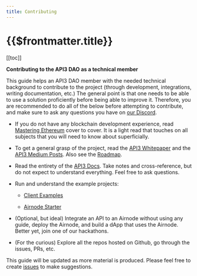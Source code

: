 ```yaml
---
title: Contributing
---
```


# {{$frontmatter.title}}

[[toc]]

**Contributing to the API3 DAO as a technical member**

This guide helps an API3 DAO member with the needed technical background to contribute to the project (through development, integrations, writing documentation, etc.) The general point is that one needs to be able to use a solution proficiently before being able to improve it. Therefore, you are recommended to do all of the below before attempting to contribute, and make sure to ask any questions you have on [our Discord](https://discord.gg/qnRrcfnm5W).

- If you do not have any blockchain development experience, read [Mastering Ethereum](https://github.com/ethereumbook/ethereumbook) cover to cover. It is a light read that touches on all subjects that you will need to know about superficially.

- To get a general grasp of the project, read the <a href="../../api3-whitepaper.pdf" target="_whitepaper_pdf">API3 Whitepaper</a> and the <a href="https://medium.com/api3" target="_api3_medium">API3 Medium Posts</a>. Also see the <a href="https://trello.com/b/sYVOAa5O/api3-roadmap" target="_api3_roadmap">Roadmap</a>.

- Read the entirety of the <a href="https://github.com/api3dao/api3-docs" target="_api3_docs">API3 Docs</a>. Take notes and cross-reference, but do not expect to understand everything. Feel free to ask questions.

- Run and understand the example projects:

  - [Client Examples](../tutorials/client-examples.html)

  - [Airnode Starter](../tutorials/airnode-starter.html)

- (Optional, but ideal) Integrate an API to an Airnode without using any guide, deploy the Airnode, and build a dApp that uses the Airnode. Better yet, join one of our hackathons.

- (For the curious) Explore all the repos hosted on Github, go through the issues, PRs, etc.

This guide will be updated as more material is produced. Please feel free to create [issues](https://github.com/api3dao/api3-docs/issues) to make suggestions.
